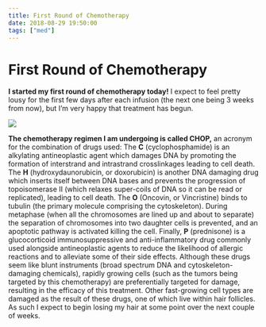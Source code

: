 ```yaml
---
title: First Round of Chemotherapy
date: 2018-08-29 19:50:00
tags: ["med"]
---
```


# First Round of Chemotherapy

**I started my first round of chemotherapy today!** I expect to feel pretty lousy for the first few days after each infusion (the next one being 3 weeks from now), but I’m very happy that treatment has begun.

<div class="text-center img-border img-small">

[![](https://swharden.com/static/2018/08/29/IMG_3030_thumb.jpg)](https://swharden.com/static/2018/08/29/IMG_3030.jpg)

</div>

**The chemotherapy regimen I am undergoing is called CHOP,** an acronym for the combination of drugs used: The **C** (cyclophosphamide) is an alkylating antineoplastic agent which damages DNA by promoting the formation of interstrand and intrastrand crosslinkages leading to cell death. The **H** (hydroxydaunorubicin, or doxorubicin) is another DNA damaging drug which inserts itself between DNA bases and prevents the progression of topoisomerase II (which relaxes super-coils of DNA so it can be read or replicated), leading to cell death. The **O** (Oncovin, or Vincristine) binds to tubulin (the primary molecule comprising the cytoskeleton). During metaphase (when all the chromosomes are lined up and about to separate) the separation of chromosomes into two daughter cells is prevented, and an apoptotic pathway is activated killing the cell. Finally, **P** (prednisone) is a glucocorticoid immunosuppressive and anti-inflammatory drug commonly used alongside antineoplastic agents to reduce the likelihood of allergic reactions and to alleviate some of their side effects. Although these drugs seem like blunt instruments (broad spectrum DNA and cytoskeleton-damaging chemicals), rapidly growing cells (such as the tumors being targeted by this chemotherapy) are preferentially targeted for damage, resulting in the efficacy of this treatment. Other fast-growing cell types are damaged as the result of these drugs, one of which live within hair follicles. As such I expect to begin losing my hair at some point over the next couple of weeks.